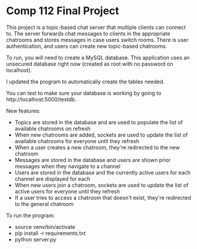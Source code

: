 # Comp 112 Final Project

This project is a topic-based chat server that multiple clients can connect to. The server forwards chat messages to clients in the appropriate chatrooms and stores messages in case users switch rooms. There is user authentication, and users can create new topic-based chatrooms.

To run, you will need to create a MySQL database. This application uses an unsecured database right now (created as root with no password on localhost).

I updated the program to automatically create the tables needed.

You can test to make sure your database is working by going to http://localhost:5000/testdb. 

New features: 
* Topics are stored in the database and are used to populate the list of available chatrooms on refresh
* When new chatrooms are added, sockets are used to update the list of available chatrooms for everyone until they refresh
* When a user creates a new chatroom, they're redirected to the new chatroom
* Messages are stored in the database and users are shown prior messages when they navigate to a channel
* Users are stored in the database and the currently active users for each channel are displayed for each
* When new users join a chatroom, sockets are used to update the list of active users for everyone until they refresh
* If a user tries to access a chatroom that doesn't exist, they're redirected to the general chatroom

To run the program:
* source venv/bin/activate
* pip install -r requirements.txt
* python server.py
